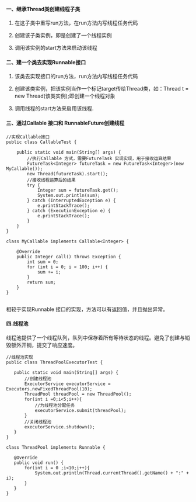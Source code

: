 
#### 一、继承Thread类创建线程子类

1. 在这子类中重写run方法，在run方法内写线程任务代码

2. 创建该子类实例，即是创建了一个线程实例

3. 调用该实例的start方法来启动该线程

#### 二、建一个类去实现Runnable接口

1. 该类去实现接口的run方法，run方法内写线程任务代码

2. 创建该类实例，把该实例当作一个标记target传给Thread类，如：Thread t = new Thread(该类实例);即创建一个线程对象

3. 调用线程的start方法来启用该线程.

#### 三、通过Callable 接口和 RunnableFuture创建线程

```
//实现Callable接口
public class CallableTest {
 
	public static void main(String[] args) {
		//执行Callable 方式，需要FutureTask 实现实现，用于接收运算结果
		FutureTask<Integer> futureTask = new FutureTask<Integer>(new MyCallable());
		new Thread(futureTask).start();
		//接收线程运算后的结果
		try {
			Integer sum = futureTask.get();
			System.out.println(sum);
		} catch (InterruptedException e) {
			e.printStackTrace();
		} catch (ExecutionException e) {
			e.printStackTrace();
		}
	}
}
 
class MyCallable implements Callable<Integer> {
 
	@Override
	public Integer call() throws Exception {
		int sum = 0;
		for (int i = 0; i < 100; i++) {
			sum += i;
		}
		return sum;
	}
}


```

相较于实现Runnable 接口的实现，方法可以有返回值，并且抛出异常。


#### 四.线程池

 线程池提供了一个线程队列，队列中保存着所有等待状态的线程。避免了创建与销毁额外开销，提交了响应速度。
 
 ```
//线程池实现
public class ThreadPoolExecutorTest {
 
	public static void main(String[] args) {
		//创建线程池
		ExecutorService executorService = Executors.newFixedThreadPool(10);
		ThreadPool threadPool = new ThreadPool();
		for(int i =0;i<5;i++){
			//为线程池分配任务
			executorService.submit(threadPool);
		}
		//关闭线程池
		executorService.shutdown();
	}
}
 
class ThreadPool implements Runnable {
 
	@Override
	public void run() {
		for(int i = 0 ;i<10;i++){
			System.out.println(Thread.currentThread().getName() + ":" + i);
		}
	}
}

 ```